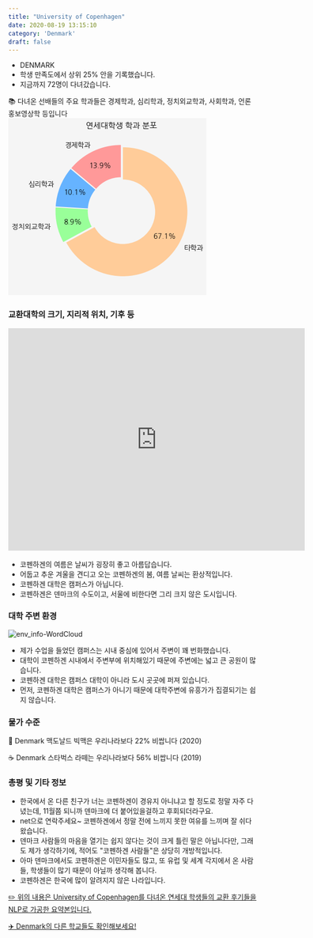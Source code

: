 ```yaml
---
title: "University of Copenhagen"
date: 2020-08-19 13:15:10
category: 'Denmark'
draft: false
---
```



* DENMARK
* 학생 만족도에서 상위 25% 안을 기록했습니다.
* 지금까지 72명이 다녀갔습니다. 

📚 다녀온 선배들의 주요 학과들은 경제학과, 심리학과, 정치외교학과, 사회학과, 언론홍보영상학 등입니다
![department-info](../plots/DK000003.png)
### 교환대학의 크기, 지리적 위치, 기후 등
<iframe
width="600"
height="450"
frameborder="0" style="border:0"
src="https://www.google.com/maps/embed/v1/place?key=AIzaSyC9e1AME-pVmWC4hBpFdu5S4dKzyepa3HQ&q=University+of+Copenhagen&center=55.6802303,12.5724096&zoom=14" allowfullscreen>
</iframe>

* 코펜하겐의 여름은 날씨가 굉장히 좋고 아름답습니다.
* 어둡고 추운 겨울을 견디고 오는 코펜하겐의 봄, 여름 날씨는 환상적입니다.
* 코펜하겐 대학은 캠퍼스가 아닙니다.
* 코펜하겐은 덴마크의 수도이고, 서울에 비한다면 그리 크지 않은 도시입니다.


### 대학 주변 환경

![env_info-WordCloud](../univ_wordclouds_okt/env_info/DK000003_env_info_okt.png)

* 제가 수업을 들었던 캠퍼스는 시내 중심에 있어서 주변이 꽤 번화했습니다.
* 대학이 코펜하겐 시내에서 주변부에 위치해있기 때문에 주변에는 넓고 큰 공원이 많습니다.
* 코펜하겐 대학은 캠퍼스 대학이 아니라 도시 곳곳에 퍼져 있습니다.
* 먼저, 코펜하겐 대학은 캠퍼스가 아니기 때문에 대학주변에 유흥가가 집결되기는 쉽지 않습니다.


### 물가 수준 
🍔 Denmark 맥도날드 빅맥은 우리나라보다 22% 비쌉니다 (2020)

☕️ Denmark 스타벅스 라떼는 우리나라보다 56% 비쌉니다 (2019)

### 총평 및 기타 정보
* 한국에서 온 다른 친구가 너는 코펜하겐이 경유지 아니냐고 할 정도로 정말 자주 다녔는데, 11월쯤 되니까 덴마크에 더 붙어있을걸하고 후회되더라구요.
* net으로 연락주세요~ 코펜하겐에서 정말 전에 느끼지 못한 여유를 느끼며 잘 쉬다 왔습니다.
* 덴마크 사람들의 마음을 열기는 쉽지 않다는 것이 크게 틀린 말은 아닙니다만, 그래도 제가 생각하기에, 적어도 "코펜하겐 사람들"은 상당히 개방적입니다.
* 아마 덴마크에서도 코펜하겐은 이민자들도 많고, 또 유럽 및 세계 각지에서 온 사람들, 학생들이 많기 때문이 아닐까 생각해 봅니다.
* 코펜하겐은 한국에 많이 알려지지 않은 나라입니다.


[✏️ 위의 내용은 University of Copenhagen를 다녀온 연세대 학생들의 교환 후기들을 NLP로 가공한 요약본입니다.](http://oia.yonsei.ac.kr/partner/expReport.asp?ucode=DK000003&bgbn=A)

[✈️ Denmark의 다른 학교들도 확인해보세요!](https://yonsei-exchange.netlify.app/?category=Denmark)
